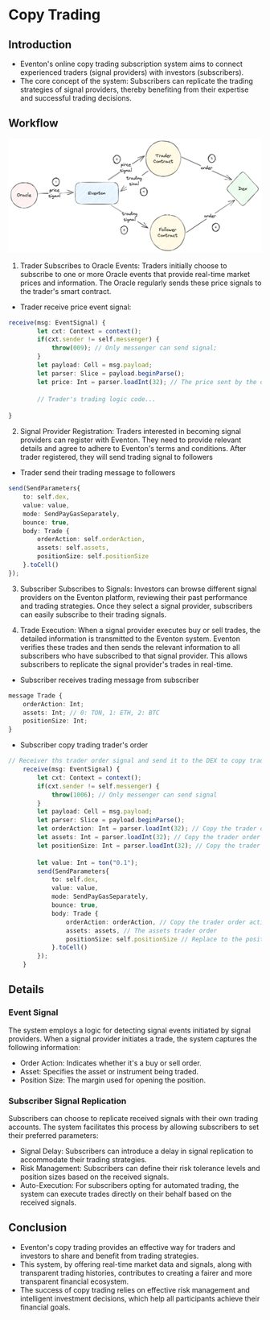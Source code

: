 # Copy Trading

## Introduction

- Eventon's online copy trading subscription system aims to connect experienced traders (signal providers) with investors (subscribers).
- The core concept of the system: Subscribers can replicate the trading strategies of signal providers, thereby benefiting from their expertise and successful trading decisions.

## Workflow

![CopyTrading Workflow](./img/copytrading.png)

1. Trader Subscribes to Oracle Events: Traders initially choose to subscribe to one or more Oracle events that provide real-time market prices and information. The Oracle regularly sends these price signals to the trader's smart contract.

- Trader receive price event signal:

```typescript
receive(msg: EventSignal) {
        let cxt: Context = context();
        if(cxt.sender != self.messenger) {
            throw(009); // Only messenger can send signal;
        }
        let payload: Cell = msg.payload;
        let parser: Slice = payload.beginParse();
        let price: Int = parser.loadInt(32); // The price sent by the oracle event

        // Trader's trading logic code...

}
```

2. Signal Provider Registration: Traders interested in becoming signal providers can register with Eventon. They need to provide relevant details and agree to adhere to Eventon's terms and conditions. After trader registered, they will send trading signal to followers

- Trader send their trading message to followers

```typescript
send(SendParameters{
    to: self.dex,
    value: value,
    mode: SendPayGasSeparately,
    bounce: true,
    body: Trade {
        orderAction: self.orderAction,
        assets: self.assets,
        positionSize: self.positionSize
    }.toCell()
});
```

3. Subscriber Subscribes to Signals: Investors can browse different signal providers on the Eventon platform, reviewing their past performance and trading strategies. Once they select a signal provider, subscribers can easily subscribe to their trading signals.

4. Trade Execution: When a signal provider executes buy or sell trades, the detailed information is transmitted to the Eventon system. Eventon verifies these trades and then sends the relevant information to all subscribers who have subscribed to that signal provider. This allows subscribers to replicate the signal provider's trades in real-time.

- Subscriber receives trading message from subscriber

```typescript
message Trade {
    orderAction: Int;
    assets: Int; // 0: TON, 1: ETH, 2: BTC
    positionSize: Int;
}
```

- Subscriber copy trading trader's order

```typescript
// Receiver ths trader order signal and send it to the DEX to copy trade
    receive(msg: EventSignal) {
        let cxt: Context = context();
        if(cxt.sender != self.messenger) {
            throw(1006); // Only messenger can send signal
        }
        let payload: Cell = msg.payload;
        let parser: Slice = payload.beginParse();
        let orderAction: Int = parser.loadInt(32); // Copy the trader order action
        let assets: Int = parser.loadInt(32); // Copy the trader order action
        let positionSize: Int = parser.loadInt(32); // Copy the trader position size

        let value: Int = ton("0.1");
        send(SendParameters{
            to: self.dex,
            value: value,
            mode: SendPayGasSeparately,
            bounce: true,
            body: Trade {
                orderAction: orderAction, // Copy the trader order action
                assets: assets, // The assets trader order
                positionSize: self.positionSize // Replace to the position size of the follower
            }.toCell()
        });
    }
```

## Details

### Event Signal

The system employs a logic for detecting signal events initiated by signal providers. When a signal provider initiates a trade, the system captures the following information:

- Order Action: Indicates whether it's a buy or sell order.
- Asset: Specifies the asset or instrument being traded.
- Position Size: The margin used for opening the position.

### Subscriber Signal Replication

Subscribers can choose to replicate received signals with their own trading accounts. The system facilitates this process by allowing subscribers to set their preferred parameters:

- Signal Delay: Subscribers can introduce a delay in signal replication to accommodate their trading strategies.
- Risk Management: Subscribers can define their risk tolerance levels and position sizes based on the received signals.
- Auto-Execution: For subscribers opting for automated trading, the system can execute trades directly on their behalf based on the received signals.

## Conclusion

- Eventon's copy trading provides an effective way for traders and investors to share and benefit from trading strategies.
- This system, by offering real-time market data and signals, along with transparent trading histories, contributes to creating a fairer and more transparent financial ecosystem.
- The success of copy trading relies on effective risk management and intelligent investment decisions, which help all participants achieve their financial goals.

